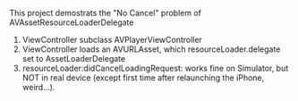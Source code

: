 This project demostrats the "No Cancel" problem of AVAssetResourceLoaderDelegate

1. ViewController subclass AVPlayerViewController
2. ViewController loads an AVURLAsset, which resourceLoader.delegate set to AssetLoaderDelegate
3. resourceLoader:didCancelLoadingRequest: works fine on Simulator, but NOT in real device (except first time after relaunching the iPhone, weird...).

